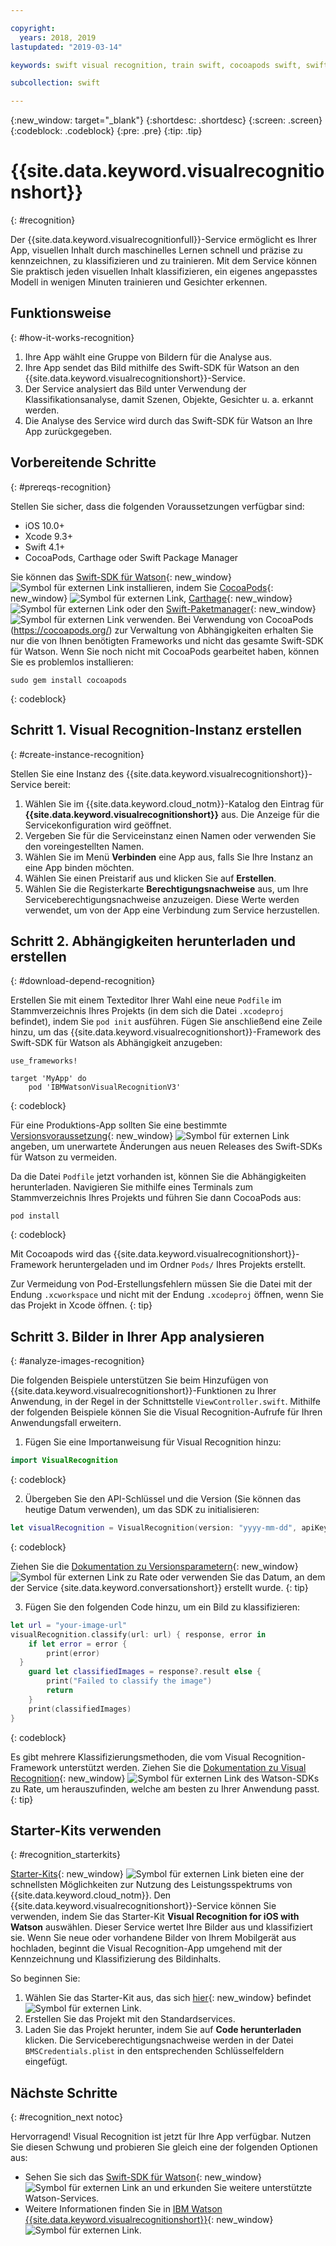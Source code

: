 ```yaml
---

copyright:
  years: 2018, 2019
lastupdated: "2019-03-14"

keywords: swift visual recognition, train swift, cocoapods swift, swift sdk install, starter kit watson swift, image swift classify, machine learning swift

subcollection: swift

---
```


{:new_window: target="_blank"}
{:shortdesc: .shortdesc}
{:screen: .screen}
{:codeblock: .codeblock}
{:pre: .pre}
{:tip: .tip}

# {{site.data.keyword.visualrecognitionshort}}
{: #recognition}

Der {{site.data.keyword.visualrecognitionfull}}-Service
ermöglicht es Ihrer App, visuellen Inhalt durch maschinelles Lernen schnell und
präzise zu kennzeichnen, zu klassifizieren und zu trainieren. Mit dem Service
können Sie praktisch jeden visuellen Inhalt klassifizieren, ein eigenes
angepasstes Modell in wenigen Minuten trainieren und Gesichter erkennen.

## Funktionsweise
{: #how-it-works-recognition}

1. Ihre App wählt eine Gruppe von Bildern für die Analyse aus.
2. Ihre App sendet das Bild mithilfe des Swift-SDK für Watson an den {{site.data.keyword.visualrecognitionshort}}-Service.
3. Der Service analysiert das Bild unter Verwendung der
Klassifikationsanalyse, damit Szenen, Objekte, Gesichter u. a. erkannt
werden.
4. Die Analyse des Service wird durch das Swift-SDK für Watson an Ihre
App zurückgegeben.

## Vorbereitende Schritte
{: #prereqs-recognition}

Stellen Sie sicher, dass die folgenden Voraussetzungen verfügbar sind:

* iOS 10.0+
* Xcode 9.3+
* Swift 4.1+
* CocoaPods, Carthage oder Swift Package Manager

Sie können das [Swift-SDK für Watson](https://github.com/watson-developer-cloud/swift-sdk){: new_window} ![Symbol für externen Link](../../icons/launch-glyph.svg "Symbol für externen Link") installieren, indem Sie [CocoaPods](https://github.com/watson-developer-cloud/swift-sdk#cocoapods){: new_window} ![Symbol für externen Link](../../icons/launch-glyph.svg "Symbol für externen Link"), [Carthage](https://github.com/watson-developer-cloud/swift-sdk#carthage){: new_window} ![Symbol für externen Link](../../icons/launch-glyph.svg "Symbol für externen Link") oder den [Swift-Paketmanager](https://github.com/watson-developer-cloud/swift-sdk#swift-package-manager){: new_window} ![Symbol für externen Link](../../icons/launch-glyph.svg "Symbol für externen Link") verwenden. Bei Verwendung von CocoaPods (https://cocoapods.org/) zur Verwaltung von Abhängigkeiten erhalten Sie nur die von Ihnen benötigten Frameworks und nicht das gesamte Swift-SDK für Watson. Wenn Sie noch nicht mit CocoaPods gearbeitet haben, können Sie es problemlos installieren:
```console
sudo gem install cocoapods
```
{: codeblock}

## Schritt 1. Visual Recognition-Instanz erstellen
{: #create-instance-recognition}

Stellen Sie eine Instanz des
{{site.data.keyword.visualrecognitionshort}}-Service bereit:

1. Wählen Sie im {{site.data.keyword.cloud_notm}}-Katalog den
Eintrag für
**{{site.data.keyword.visualrecognitionshort}}**
aus. Die Anzeige für die Servicekonfiguration wird geöffnet.
2. Vergeben Sie für die Serviceinstanz einen Namen oder verwenden Sie den voreingestellten Namen.
3. Wählen Sie im Menü **Verbinden** eine App aus,
falls Sie Ihre Instanz an eine App binden möchten.
4. Wählen Sie einen Preistarif aus und klicken Sie auf
**Erstellen**.
5. Wählen Sie die Registerkarte
**Berechtigungsnachweise** aus, um Ihre
Serviceberechtigungsnachweise anzuzeigen. Diese Werte werden verwendet, um von
der App eine Verbindung zum Service herzustellen.

## Schritt 2. Abhängigkeiten herunterladen und erstellen
{: #download-depend-recognition}

Erstellen Sie mit einem Texteditor Ihrer Wahl eine neue `Podfile` im Stammverzeichnis Ihres Projekts (in dem sich die Datei `.xcodeproj` befindet), indem Sie `pod init` ausführen. Fügen Sie anschließend eine Zeile hinzu, um das {{site.data.keyword.visualrecognitionshort}}-Framework des Swift-SDK für Watson als Abhängigkeit anzugeben:

```pod
use_frameworks!

target 'MyApp' do
    pod 'IBMWatsonVisualRecognitionV3'
```
{: codeblock}

Für eine Produktions-App sollten Sie eine bestimmte [Versionsvoraussetzung](https://guides.cocoapods.org/using/the-podfile.html#specifying-pod-versions){: new_window} ![Symbol für externen Link](../../icons/launch-glyph.svg "Symbol für externen Link") angeben, um unerwartete Änderungen aus neuen Releases des Swift-SDKs für Watson zu vermeiden.

Da die Datei `Podfile` jetzt vorhanden ist, können Sie die Abhängigkeiten herunterladen. Navigieren Sie mithilfe eines Terminals zum Stammverzeichnis Ihres Projekts und führen Sie dann CocoaPods aus:

```console
pod install
```
{: codeblock}

Mit Cocoapods wird das {{site.data.keyword.visualrecognitionshort}}-Framework heruntergeladen und im Ordner `Pods/` Ihres Projekts erstellt.

Zur Vermeidung von Pod-Erstellungsfehlern müssen Sie die Datei mit der Endung `.xcworkspace` und nicht mit der Endung `.xcodeproj` öffnen, wenn Sie das Projekt in Xcode öffnen.
{: tip}

## Schritt 3. Bilder in Ihrer App analysieren
{: #analyze-images-recognition}

Die folgenden Beispiele unterstützen Sie beim Hinzufügen von {{site.data.keyword.visualrecognitionshort}}-Funktionen zu Ihrer Anwendung, in der Regel in der Schnittstelle `ViewController.swift`. Mithilfe der folgenden Beispiele können Sie die Visual Recognition-Aufrufe für Ihren Anwendungsfall erweitern.

1. Fügen Sie eine Importanweisung für Visual Recognition hinzu:
  ```swift
  import VisualRecognition
  ```
  {: codeblock}

2. Übergeben Sie den API-Schlüssel und die Version (Sie können das
heutige Datum verwenden), um das SDK zu initialisieren:
  ```swift
  let visualRecognition = VisualRecognition(version: "yyyy-mm-dd", apiKey: "your-api-key")
  ```
  {: codeblock}

  Ziehen Sie die [Dokumentation zu Versionsparametern](https://cloud.ibm.com/apidocs/visual-recognition#versioning){: new_window} ![Symbol für externen Link](../../icons/launch-glyph.svg "Symbol für externen Link") zu Rate oder verwenden Sie das Datum, an dem der Service {site.data.keyword.conversationshort}} erstellt wurde.
  {: tip}

3. Fügen Sie den folgenden Code hinzu, um ein Bild zu klassifizieren:
  ```swift
  let url = "your-image-url"
  visualRecognition.classify(url: url) { response, error in
      if let error = error {
          print(error)
    }
      guard let classifiedImages = response?.result else {
          print("Failed to classify the image")
          return
      }
      print(classifiedImages)
  }
  ```
  {: codeblock}

Es gibt mehrere Klassifizierungsmethoden, die vom Visual Recognition-Framework unterstützt werden. Ziehen Sie die [Dokumentation zu Visual Recognition](https://watson-developer-cloud.github.io/swift-sdk/services/VisualRecognitionV3/index.html){: new_window} ![Symbol für externen Link](../../icons/launch-glyph.svg "Symbol für externen Link") des Watson-SDKs zu Rate, um herauszufinden, welche am besten zu Ihrer Anwendung passt.
{: tip}

## Starter-Kits verwenden
{: #recognition_starterkits}

[Starter-Kits](https://cloud.ibm.com/developer/appledevelopment/starter-kits){: new_window} ![Symbol für externen Link](../../icons/launch-glyph.svg "Symbol für externen Link") bieten eine der schnellsten Möglichkeiten zur Nutzung des Leistungsspektrums von {{site.data.keyword.cloud_notm}}. Den
{{site.data.keyword.visualrecognitionshort}}-Service können Sie
verwenden, indem Sie das Starter-Kit
**Visual Recognition for iOS with Watson** auswählen. Dieser
Service wertet Ihre Bilder aus und klassifiziert sie. Wenn Sie neue oder
vorhandene Bilder von Ihrem Mobilgerät aus hochladen, beginnt die Visual
Recognition-App umgehend mit der Kennzeichnung und Klassifizierung des
Bildinhalts.

So beginnen Sie:
1. Wählen Sie das Starter-Kit aus, das sich [hier](https://cloud.ibm.com/developer/appledevelopment/starter-kits/visual-recognition-for-ios-with-watson){: new_window} befindet ![Symbol für externen Link](../../icons/launch-glyph.svg "Symbol für externen Link").
2. Erstellen Sie das Projekt mit den Standardservices.
3. Laden Sie das Projekt herunter, indem Sie auf
**Code herunterladen** klicken. Die
Serviceberechtigungsnachweise werden in der Datei
`BMSCredentials.plist` in den entsprechenden Schlüsselfeldern
eingefügt.

## Nächste Schritte
{: #recognition_next notoc}

Hervorragend! Visual Recognition ist jetzt für Ihre App verfügbar. Nutzen Sie diesen Schwung und probieren
Sie gleich eine der folgenden Optionen aus:
* Sehen Sie sich das [Swift-SDK für Watson](https://github.com/watson-developer-cloud/swift-sdk){: new_window} ![Symbol für externen Link](../../icons/launch-glyph.svg "Symbol für externen Link") an und erkunden Sie weitere unterstützte Watson-Services.
* Weitere Informationen finden Sie in [IBM Watson {{site.data.keyword.visualrecognitionshort}}](https://www.ibm.com/watson/services/visual-recognition/){: new_window} ![Symbol für externen Link](../../icons/launch-glyph.svg "Symbol für externen Link").
